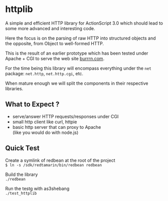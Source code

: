 httplib
=======

A simple and efficient HTTP library for ActionScript 3.0 which
should lead to some more advanced and interesting code.


Here the focus is on the parsing of raw HTTP into structured objects
and the opposite, from Object to well-formed HTTP.

This is the result of an earlier prototype which has been tested
under Apache + CGI to serve the web site [burrrn.com](htttp://www.burrrn.com).

For the time being this library will encompass everything under
the `net` package: `net.http`, `net.http.cgi`, etc.

When mature enough we will split the components in their
respective libraries.

What to Expect ?
----------------

  - serve/answer HTTP requests/responses under CGI
  - small http client like curl, httpie
  - basic http server that can proxy to Apache  
    (like you would do with node.js)

Quick Test
----------

Create a symlink of redbean at the root of the project  
`$ ln -s /sdk/redtamarin/bin/redbean redbean`

Build the library  
`./redbean`

Run the testg with as3shebang  
`./test_httplib`

